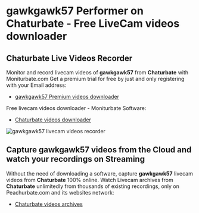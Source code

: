 # gawkgawk57 Performer on Chaturbate - Free LiveCam videos downloader

## Chaturbate Live Videos Recorder

Monitor and record livecam videos of **gawkgawk57** from **Chaturbate** with Moniturbate.com
Get a premium trial for free by just and only registering with your Email address:
* [gawkgawk57 Premium videos downloader](https://moniturbate.com/request-demo-licence-key.html)

Free livecam videos downloader - Moniturbate Software:
* [Chaturbate videos downloader](https://moniturbate.com/moniturbate-download-software.html)

![gawkgawk57 livecam videos recorder](https://peachurnet.com/templates/moniturbate-software.png)


## Capture gawkgawk57 videos from the Cloud and watch your recordings on Streaming

Without the need of downloading a software, capture **gawkgawk57** livecam videos from **Chaturbate** 100% online.
Watch Livecam archives from **Chaturbate** unlimitedly from thousands of existing recordings, only on Peachurbate.com and its websites network:
* [Chaturbate videos archives](https://peachurnet.com/)